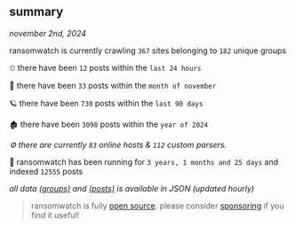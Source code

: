 
## summary
_november 2nd, 2024_

ransomwatch is currently crawling `367` sites belonging to `182` unique groups

⏲ there have been `12` posts within the `last 24 hours`

🦈 there have been `33` posts within the `month of november`

🪐 there have been `730` posts within the `last 90 days`

🏚 there have been `3098` posts within the `year of 2024`

_⚙️ there are currently `83` online hosts & `112` custom parsers._

🦕 ransomwatch has been running for `3 years, 1 months and 25 days` and indexed `12555` posts

_all data  [(groups)](http://ransomwhat.telemetry.ltd/groups) and [(posts)](http://ransomwhat.telemetry.ltd/posts) is available in JSON (updated hourly)_

> ransomwatch is fully [open source](https://github.com/joshhighet/ransomwatch#ransomwatch--). please consider [sponsoring](https://github.com/sponsors/joshhighet) if you find it useful!
